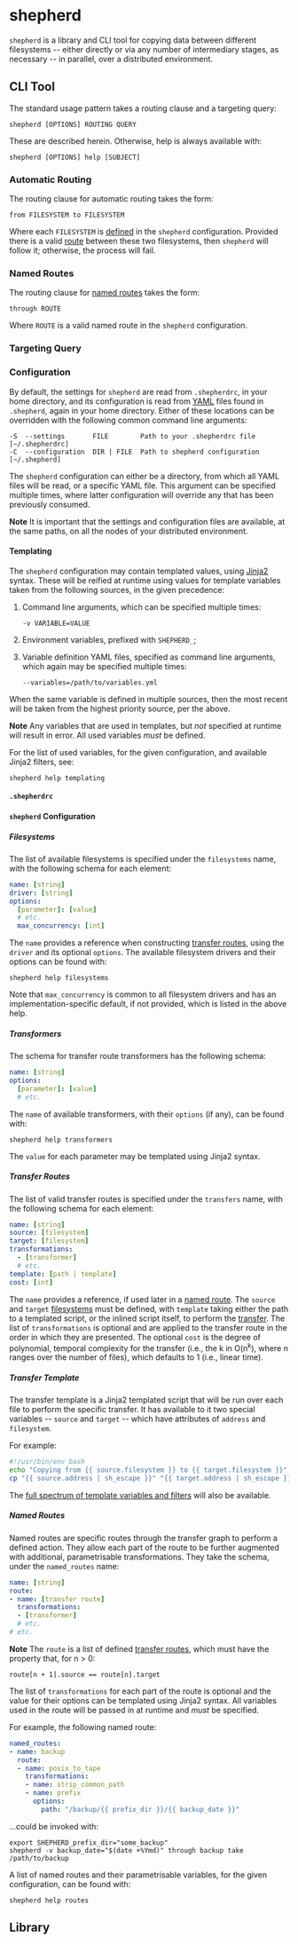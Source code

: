 # shepherd

`shepherd` is a library and CLI tool for copying data between different
filesystems -- either directly or via any number of intermediary stages,
as necessary -- in parallel, over a distributed environment.

## CLI Tool

The standard usage pattern takes a routing clause and a targeting query:

    shepherd [OPTIONS] ROUTING QUERY

These are described herein. Otherwise, help is always available with:

    shepherd [OPTIONS] help [SUBJECT]

<!-- TODO: More operation modes, such as reporting, restarting, etc. -->

### Automatic Routing

The routing clause for automatic routing takes the form:

    from FILESYSTEM to FILESYSTEM

Where each `FILESYSTEM` is [defined](#filesystems) in the `shepherd`
configuration. Provided there is a valid [route](#transfer-routes)
between these two filesystems, then `shepherd` will follow it;
otherwise, the process will fail.

### Named Routes

The routing clause for [named routes](#named-routes-1) takes the form:

    through ROUTE

Where `ROUTE` is a valid named route in the `shepherd` configuration.

### Targeting Query

<!-- TODO -->

### Configuration

By default, the settings for `shepherd` are read from `.shepherdrc`, in
your home directory, and its configuration is read from
[YAML](https://yaml.org/) files found in `.shepherd`, again in your home
directory. Either of these locations can be overridden with the
following common command line arguments:

    -S  --settings       FILE        Path to your .shepherdrc file   [~/.shepherdrc]
    -C  --configuration  DIR | FILE  Path to shepherd configuration  [~/.shepherd]

The `shepherd` configuration can either be a directory, from which all
YAML files will be read, or a specific YAML file. This argument can be
specified multiple times, where latter configuration will override any
that has been previously consumed.

**Note** It is important that the settings and configuration files are
available, at the same paths, on all the nodes of your distributed
environment.

#### Templating

The `shepherd` configuration may contain templated values, using
[Jinja2](https://palletsprojects.com/p/jinja/) syntax. These will be
reified at runtime using values for template variables taken from the
following sources, in the given precedence:

1. Command line arguments, which can be specified multiple times:

       -v VARIABLE=VALUE

2. Environment variables, prefixed with `SHEPHERD_`;

3. Variable definition YAML files, specified as command line arguments,
   which again may be specified multiple times:

       --variables=/path/to/variables.yml

When the same variable is defined in multiple sources, then the most
recent will be taken from the highest priority source, per the above.

**Note** Any variables that are used in templates, but _not_ specified
at runtime will result in error. All used variables _must_ be defined.

For the list of used variables, for the given configuration, and
available Jinja2 filters, see:

    shepherd help templating

#### `.shepherdrc`

<!-- TODO -->

#### `shepherd` Configuration

##### Filesystems

The list of available filesystems is specified under the `filesystems`
name, with the following schema for each element:

```yaml
name: [string]
driver: [string]
options:
  [parameter]: [value]
  # etc.
  max_concurrency: [int]
```

The `name` provides a reference when constructing [transfer
routes](#transfer-routes), using the `driver` and its optional
`options`. The available filesystem drivers and their options can be
found with:

    shepherd help filesystems

Note that `max_concurrency` is common to all filesystem drivers and has
an implementation-specific default, if not provided, which is listed in
the above help.

##### Transformers

The schema for transfer route transformers has the following schema:

```yaml
name: [string]
options:
  [parameter]: [value]
  # etc.
```

The `name` of available transformers, with their `options` (if any),
can be found with:

    shepherd help transformers

The `value` for each parameter may be templated using Jinja2 syntax.

##### Transfer Routes

The list of valid transfer routes is specified under the `transfers`
name, with the following schema for each element:

```yaml
name: [string]
source: [filesystem]
target: [filesystem]
transformations:
  - [transformer]
  # etc.
template: [path | template]
cost: [int]
```

The `name` provides a reference, if used later in a [named
route](#named-routes-1). The `source` and `target`
[filesystems](#filesystems) must be defined, with `template` taking
either the path to a templated script, or the inlined script itself, to
perform the [transfer](#transfer-template). The list of
`transformations` is optional and are applied to the transfer route in
the order in which they are presented. The optional `cost` is the degree
of polynomial, temporal complexity for the transfer (i.e., the k in
O(n<sup>k</sup>), where n ranges over the number of files), which defaults to 1
(i.e., linear time).

<!-- TODO
A visualisation of the complete transfer graph can be obtained with:

    shepherd help transfers
-->

##### Transfer Template

The transfer template is a Jinja2 templated script that will be run over
each file to perform the specific transfer. It has available to it two
special variables -- `source` and `target` -- which have attributes of
`address` and `filesystem`.

For example:

```bash
#!/usr/bin/env bash
echo "Copying from {{ source.filesystem }} to {{ target.filesystem }}"
cp "{{ source.address | sh_escape }}" "{{ target.address | sh_escape }}"
```

The [full spectrum of template variables and filters](#templating) will
also be available.

##### Named Routes

Named routes are specific routes through the transfer graph to perform a
defined action. They allow each part of the route to be further
augmented with additional, parametrisable transformations. They take the
schema, under the `named_routes` name:

```yaml
name: [string]
route:
- name: [transfer route]
  transformations:
  - [transformer]
  # etc.
# etc.
```

**Note** The `route` is a list of defined [transfer
routes](#transfer-routes), which must have the property that, for n > 0:

    route[n + 1].source == route[n].target

The list of `transformations` for each part of the route is optional and
the value for their options can be templated using Jinja2 syntax. All
variables used in the route will be passed in at runtime and _must_ be
specified.

For example, the following named route:

```yaml
named_routes:
- name: backup
  route:
  - name: posix_to_tape
    transformations:
    - name: strip_common_path
    - name: prefix
      options:
        path: "/backup/{{ prefix_dir }}/{{ backup_date }}"
```

...could be invoked with:

    export SHEPHERD_prefix_dir="some_backup"
    shepherd -v backup_date="$(date +%Ymd)" through backup take /path/to/backup

A list of named routes and their parametrisable variables, for the given
configuration, can be found with:

    shepherd help routes

## Library

<!-- TODO Library documentation here... -->
